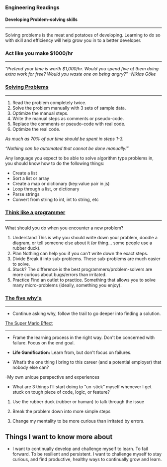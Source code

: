 ### Engineering Readings
#### Developing Problem-solving skills
____

Solving problems is the meat and potatoes of developing. Learning to do so with skill and efficiency will help grow you in to a better developer. 

### Act like you make $1000/hr
___

*"Pretend your time is worth $1,000/hr. Would you spend five of them doing extra work for free? Would you waste one on being angry?” -Niklas Göke*



### [Solving Problems](https://simpleprogrammer.com/solving-problems-breaking-it-down/)
___

1. Read the problem completely twice.
2. Solve the problem manually with 3 sets of sample data.
3. Optimize the manual steps.
4. Write the manual steps as comments or pseudo-code.
5. Replace the comments or pseudo-code with real code.
6. Optimize the real code.

*As much as 70% of our time should be spent in steps 1-3.*

*“Nothing can be automated that cannot be done manually!”*

 Any language you expect to be able to solve algorithm type problems in, you should know how to do the following things:

* Create a list
* Sort a list or array
* Create a map or dictionary (key:value pair in js)
* Loop through a list, or dictionary
* Parse strings
* Convert from string to int, int to string, etc


### [Think like a programmer](https://www.freecodecamp.org/news/how-to-think-like-a-programmer-lessons-in-problem-solving-d1d8bf1de7d2)
___


What should you do when you encounter a new problem?

1. Understand
    This is why you should write down your problem, doodle a diagram, or tell someone else about it (or thing… some people use a rubber duck).
2. Plan
    Nothing can help you if you can’t write down the exact steps.
3. Divide
    Break it into sub-problems. These sub-problems are much easier to solve.
4. Stuck?
    The difference is the best programmers/problem-solvers are more curious about bugs/errors than irritated.
5. Practice
    Find an outlet to practice. Something that allows you to solve many micro-problems (ideally, something you enjoy).

### [The five why's](https://www.mindtools.com/a3mi00v/5-whys)
___

* Continue asking why, follow the trail to go deeper into finding a solution. 

[The Super Mario Effect](https://www.youtube.com/watch?v=9vJRopau0g0)
____

* Frame the learning process in the right way. Don't be concerned with failure. Focus on the end goal.

* **Life Gamification:** Learn from, but don't focus on failures.

* What’s the one thing I bring to this career (and a potential employer) that nobody else can?

-My own unique perspective and experiences

* What are 3 things I’ll start doing to “un-stick” myself whenever I get stuck on tough piece of code, logic, or feature?

1. Use the rubber duck (rubber or human) to talk through the issue

2. Break the problem down into more simple steps

3. Change my mentality to be more curious than irritated by errors.

## Things I want to know more about

* I want to continually develop and challenge myself to learn. To fail forward. To be resilient and persistent. I want to challenge myself to stay curious, and find productive, healthy ways to continually grow and learn. 